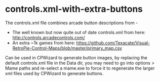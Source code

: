 # controls.xml-with-extra-buttons

The controls.xml file combines arcade button descriptions from -
- The well known but now quite out of date controls.xml from here: http://controls.arcadecontrols.com/
- An extra ~1k games from here: https://github.com/Texacate/Visual-RetroPie-Control-Maps/blob/master/primary_map.csv

Can be used in CPWizard to generate button images, by replacing the default controls.xml file in the Data dir, you may need to go into options > Mame paths and re-select a mame.exe to force it to regenerate the larger xml files used by CPWizard to generate buttons.
